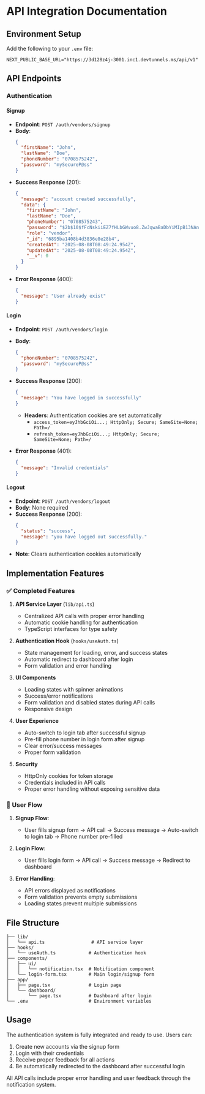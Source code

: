 # API Integration Documentation

## Environment Setup

Add the following to your `.env` file:

```
NEXT_PUBLIC_BASE_URL="https://3d128z4j-3001.inc1.devtunnels.ms/api/v1"
```

## API Endpoints

### Authentication

#### Signup

- **Endpoint**: `POST /auth/vendors/signup`
- **Body**:
  ```json
  {
    "firstName": "John",
    "lastName": "Doe",
    "phoneNumber": "0708575242",
    "password": "mySecureP@ss"
  }
  ```
- **Success Response** (201):
  ```json
  {
    "message": "account created successfully",
    "data": {
      "firstName": "John",
      "lastName": "Doe",
      "phoneNumber": "0708575243",
      "password": "$2b$10$fFcNskiiEZ7fHLbGWvuo8.ZwJqwaBaDbYiMIpB13NAnp0DPiBCv4q",
      "role": "vendor",
      "_id": "6895ba1408b4d3836e8e28b4",
      "createdAt": "2025-08-08T08:49:24.954Z",
      "updatedAt": "2025-08-08T08:49:24.954Z",
      "__v": 0
    }
  }
  ```
- **Error Response** (400):
  ```json
  {
    "message": "User already exist"
  }
  ```

#### Login

- **Endpoint**: `POST /auth/vendors/login`
- **Body**:
  ```json
  {
    "phoneNumber": "0708575242",
    "password": "mySecureP@ss"
  }
  ```
- **Success Response** (200):

  ```json
  {
    "message": "You have logged in successfully"
  }
  ```

  - **Headers**: Authentication cookies are set automatically
    - `access_token=eyJhbGciOi...; HttpOnly; Secure; SameSite=None; Path=/`
    - `refresh_token=eyJhbGciOi...; HttpOnly; Secure; SameSite=None; Path=/`

- **Error Response** (401):
  ```json
  {
    "message": "Invalid credentials"
  }
  ```

#### Logout

- **Endpoint**: `POST /auth/vendors/logout`
- **Body**: None required
- **Success Response** (200):
  ```json
  {
    "status": "success",
    "message": "you have logged out successfully."
  }
  ```
- **Note**: Clears authentication cookies automatically

## Implementation Features

### ✅ Completed Features

1. **API Service Layer** (`lib/api.ts`)
   - Centralized API calls with proper error handling
   - Automatic cookie handling for authentication
   - TypeScript interfaces for type safety

2. **Authentication Hook** (`hooks/useAuth.ts`)
   - State management for loading, error, and success states
   - Automatic redirect to dashboard after login
   - Form validation and error handling

3. **UI Components**
   - Loading states with spinner animations
   - Success/error notifications
   - Form validation and disabled states during API calls
   - Responsive design

4. **User Experience**
   - Auto-switch to login tab after successful signup
   - Pre-fill phone number in login form after signup
   - Clear error/success messages
   - Proper form validation

5. **Security**
   - HttpOnly cookies for token storage
   - Credentials included in API calls
   - Proper error handling without exposing sensitive data

### 🔄 User Flow

1. **Signup Flow**:
   - User fills signup form → API call → Success message → Auto-switch to login tab → Phone number pre-filled

2. **Login Flow**:
   - User fills login form → API call → Success message → Redirect to dashboard

3. **Error Handling**:
   - API errors displayed as notifications
   - Form validation prevents empty submissions
   - Loading states prevent multiple submissions

## File Structure

```
├── lib/
│   └── api.ts                 # API service layer
├── hooks/
│   └── useAuth.ts            # Authentication hook
├── components/
│   ├── ui/
│   │   └── notification.tsx  # Notification component
│   └── login-form.tsx        # Main login/signup form
├── app/
│   ├── page.tsx              # Login page
│   └── dashboard/
│       └── page.tsx          # Dashboard after login
└── .env                      # Environment variables
```

## Usage

The authentication system is fully integrated and ready to use. Users can:

1. Create new accounts via the signup form
2. Login with their credentials
3. Receive proper feedback for all actions
4. Be automatically redirected to the dashboard after successful login

All API calls include proper error handling and user feedback through the notification system.
